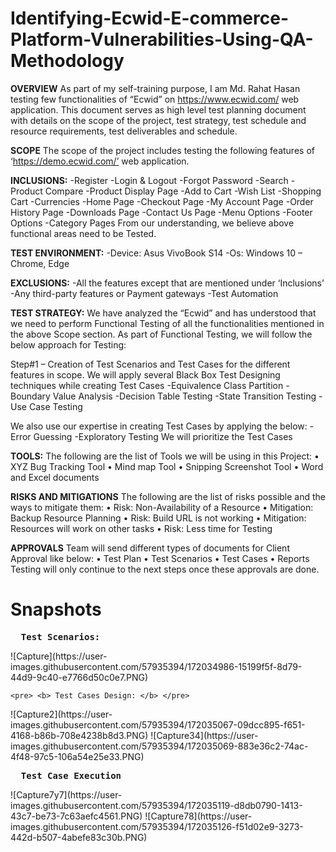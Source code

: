 # Identifying-Ecwid-E-commerce-Platform-Vulnerabilities-Using-QA-Methodology
**OVERVIEW**
As part of my self-training purpose, I am Md. Rahat Hasan testing few functionalities of “Ecwid” on https://www.ecwid.com/ web application. 
This document serves as high level test planning document with details on the scope of the project, test strategy, test schedule and resource requirements, test deliverables and schedule. 

**SCOPE**
The scope of the project includes testing the following features of ‘https://demo.ecwid.com/’ web application. 

**INCLUSIONS:** 
 	-Register 
	-Login & Logout 
	-Forgot Password 
	-Search 
	-Product Compare 
	-Product Display Page 
	-Add to Cart 
	-Wish List 
	-Shopping Cart 
	-Currencies 
	-Home Page 
	-Checkout Page 
	-My Account Page 
	-Order History Page 
	-Downloads Page 
	-Contact Us Page 
	-Menu Options 
	-Footer Options 
	-Category Pages 
From our understanding, we believe above functional areas need to be Tested. 

**TEST ENVIRONMENT:** 
	-Device: Asus VivoBook S14
	-Os: Windows 10 – Chrome, Edge 

**EXCLUSIONS:**
	-All the features except that are mentioned under ‘Inclusions’ 
	-Any third-party features or Payment gateways 
	-Test Automation 

**TEST STRATEGY:**
We have analyzed the “Ecwid” and has understood that we need to perform Functional Testing of all the functionalities mentioned in the above Scope section. 
As part of Functional Testing, we will follow the below approach for Testing: 

Step#1 – Creation of Test Scenarios and Test Cases for the different features in scope. 
We will apply several Black Box Test Designing techniques while creating Test Cases 
	-Equivalence Class Partition 
	-Boundary Value Analysis 
	-Decision Table Testing 
	-State Transition Testing 
	-Use Case Testing 

We also use our expertise in creating Test Cases by applying the below: 
	-Error Guessing 
	-Exploratory Testing 
We will prioritize the Test Cases 

**TOOLS:**
The following are the list of Tools we will be using in this Project: 
•	XYZ Bug Tracking Tool 
•	Mind map Tool 
•	Snipping Screenshot Tool 
•	Word and Excel documents 

**RISKS AND MITIGATIONS** 
The following are the list of risks possible and the ways to mitigate them: 
•	Risk: Non-Availability of a Resource 
•	Mitigation: Backup Resource Planning 
•	Risk: Build URL is not working 
•	Mitigation: Resources will work on other tasks 
•	Risk: Less time for Testing 



**APPROVALS**
Team will send different types of documents for Client Approval like below:
•	Test Plan
•	Test Scenarios
•	Test Cases
•	Reports
Testing will only continue to the next steps once these approvals are done.

 # **Snapshots** 
  
   <pre> <b> Test Scenarios:</b></pre>
   
   <p float="left">
     ![Capture](https://user-images.githubusercontent.com/57935394/172034986-15199f5f-8d79-44d9-9c40-e7766d50c0e7.PNG)
  </p>
  
    <pre> <b> Test Cases Design: </b> </pre>
  <p float="left">
   ![Capture2](https://user-images.githubusercontent.com/57935394/172035067-09dcc895-f651-4168-b86b-708e4238b8d3.PNG)
![Capture34](https://user-images.githubusercontent.com/57935394/172035069-883e36c2-74ac-4f48-97c5-106a54e25e33.PNG)

  </p>
  
  <pre> <b> Test Case Execution</b> </pre>
  
   <p float="left">
    ![Capture7y7](https://user-images.githubusercontent.com/57935394/172035119-d8db0790-1413-43c7-be73-7c63aefc4561.PNG)
![Capture78](https://user-images.githubusercontent.com/57935394/172035126-f51d02e9-3273-442d-b507-4abefe83c30b.PNG)
  </p>

 
